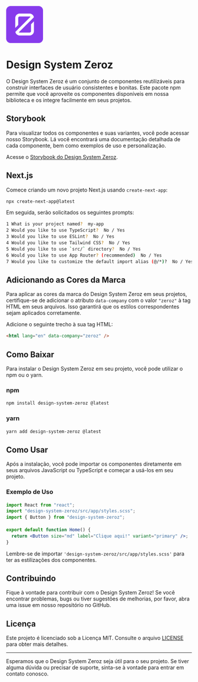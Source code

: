 <img src="/public/favicon.svg" width="100"/>

# Design System Zeroz

O Design System Zeroz é um conjunto de componentes reutilizáveis para construir interfaces de usuário consistentes e bonitas. Este pacote npm permite que você aproveite os componentes disponíveis em nossa biblioteca e os integre facilmente em seus projetos.

## Storybook

Para visualizar todos os componentes e suas variantes, você pode acessar nosso Storybook. Lá você encontrará uma documentação detalhada de cada componente, bem como exemplos de uso e personalização.

Acesse o [Storybook do Design System Zeroz](https://zeroz.vercel.app/).

## Next.js

Comece criando um novo projeto Next.js usando `create-next-app`:

```bash
npx create-next-app@latest
```

Em seguida, serão solicitados os seguintes prompts:

```bash
1 What is your project named?  my-app
2 Would you like to use TypeScript?  No / Yes
3 Would you like to use ESLint?  No / Yes
4 Would you like to use Tailwind CSS?  No / Yes
5 Would you like to use `src/` directory?  No / Yes
6 Would you like to use App Router? (recommended)  No / Yes
7 Would you like to customize the default import alias (@/*)?  No / Yes
```

## Adicionando as Cores da Marca

Para aplicar as cores da marca do Design System Zeroz em seus projetos, certifique-se de adicionar o atributo `data-company` com o valor `"zeroz"` à tag HTML em seus arquivos. Isso garantirá que os estilos correspondentes sejam aplicados corretamente.

Adicione o seguinte trecho à sua tag HTML:

```html
<html lang="en" data-company="zeroz" />
```

## Como Baixar

Para instalar o Design System Zeroz em seu projeto, você pode utilizar o npm ou o yarn.

### npm

```bash
npm install design-system-zeroz @latest
```

### yarn

```bash
yarn add design-system-zeroz @latest
```

## Como Usar

Após a instalação, você pode importar os componentes diretamente em seus arquivos JavaScript ou TypeScript e começar a usá-los em seu projeto.

### Exemplo de Uso

```jsx
import React from "react";
import "design-system-zeroz/src/app/styles.scss";
import { Button } from "design-system-zeroz";

export default function Home() {
  return <Button size="md" label="Clique aqui!" variant="primary" />;
}
```

Lembre-se de importar `'design-system-zeroz/src/app/styles.scss'` para ter as estilizações dos componentes.

## Contribuindo

Fique à vontade para contribuir com o Design System Zeroz! Se você encontrar problemas, bugs ou tiver sugestões de melhorias, por favor, abra uma issue em nosso repositório no GitHub.

## Licença

Este projeto é licenciado sob a Licença MIT. Consulte o arquivo [LICENSE](LICENSE) para obter mais detalhes.

---

Esperamos que o Design System Zeroz seja útil para o seu projeto. Se tiver alguma dúvida ou precisar de suporte, sinta-se à vontade para entrar em contato conosco.
